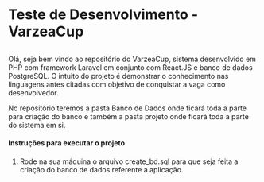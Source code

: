 # Teste de Desenvolvimento - VarzeaCup <h2>
Olá, seja bem vindo ao repositório do VarzeaCup, sistema desenvolvido em PHP com framework Laravel em conjunto com React.JS e banco de dados PostgreSQL. O intuito do projeto é demonstrar o conhecimento nas linguagens antes citadas com objetivo de conquistar a vaga como desenvolvedor.

No repositório teremos a pasta Banco de Dados onde ficará toda a parte para criação do banco e também a pasta projeto onde ficará toda a parte do sistema em si.

#### Instruções para executar o projeto <h4>

1. Rode na sua máquina o arquivo create_bd.sql para que seja feita a criação do banco de dados referente a aplicação.
